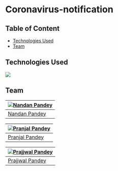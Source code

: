 # Coronavirus-notification


## Table of Content
  * [Technologies Used](#technologies-used)
  * [Team](#team) 
  


## Technologies Used

![](https://forthebadge.com/images/badges/made-with-python.svg)



## Team
[![Nandan Pandey](https://qph.fs.quoracdn.net/main-thumb-189737418-200-jmwzsixdznlgemnejuecomukeluqkgzd.jpeg)](https://pandeynandancse.github.io) |
-|
[Nandan Pandey](https://pandeynandancse.github.io) |)

[![Pranjal Pandey](https://avatars3.githubusercontent.com/u/68698257?s=400&u=f41974e063d086d6dadf1e776062000486d7b21a&v=4)](https://pranjalpandeysta1999.github.io) |
-|
[Pranjal Pandey](https://pranjalpandeysta1999.github.io) |)

[![Prajjwal Pandey](https://avatars2.githubusercontent.com/u/71452345?s=400&u=8918eb47cc5f1b1ff1f5946c13dc50d956fb9e0e&v=4)]() |
-|
[Prajjwal Pandey]() |)

